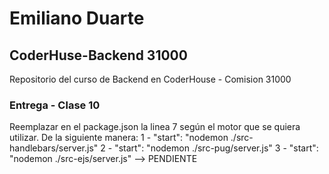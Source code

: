 # Emiliano Duarte
## CoderHuse-Backend 31000
 Repositorio del curso de Backend en CoderHouse - Comision 31000


### Entrega - Clase 10
 Reemplazar en el package.json la linea 7 según el motor que se quiera utilizar.
 De la siguiente manera:
  1 - "start": "nodemon ./src-handlebars/server.js"
  2 - "start": "nodemon ./src-pug/server.js"
  3 - "start": "nodemon ./src-ejs/server.js" --> PENDIENTE